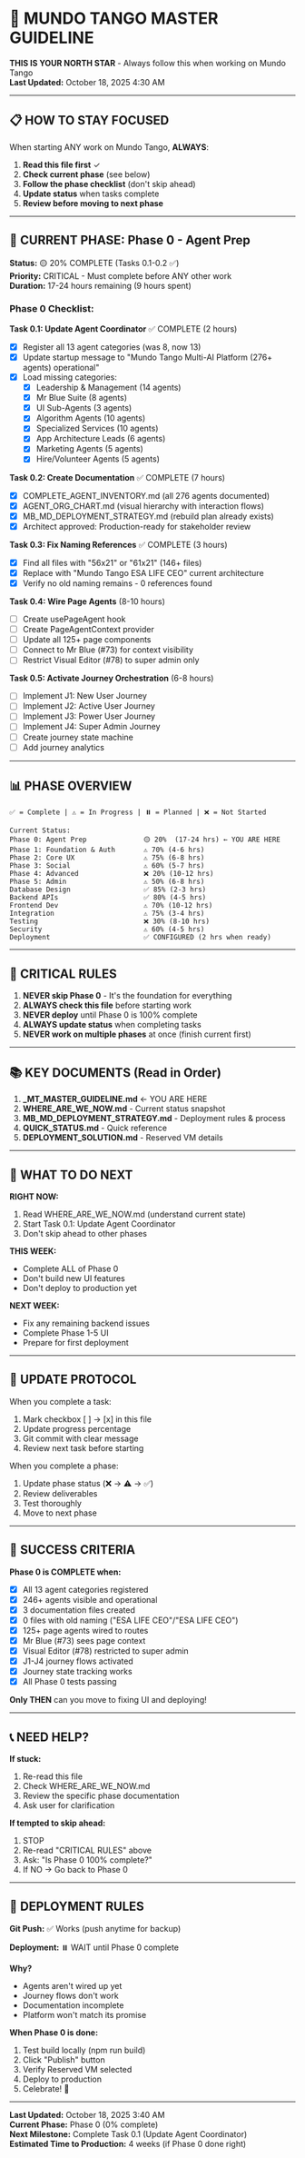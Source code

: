 # 🎯 MUNDO TANGO MASTER GUIDELINE

**THIS IS YOUR NORTH STAR** - Always follow this when working on Mundo Tango  
**Last Updated:** October 18, 2025 4:30 AM

---

## 📋 **HOW TO STAY FOCUSED**

When starting ANY work on Mundo Tango, **ALWAYS**:

1. **Read this file first** ✓
2. **Check current phase** (see below)
3. **Follow the phase checklist** (don't skip ahead)
4. **Update status** when tasks complete
5. **Review before moving to next phase**

---

## 🎯 **CURRENT PHASE: Phase 0 - Agent Prep**

**Status:** 🟡 20% COMPLETE (Tasks 0.1-0.2 ✅)  
**Priority:** CRITICAL - Must complete before ANY other work  
**Duration:** 17-24 hours remaining (9 hours spent)

### **Phase 0 Checklist:**

**Task 0.1: Update Agent Coordinator** ✅ COMPLETE (2 hours)
- [x] Register all 13 agent categories (was 8, now 13)
- [x] Update startup message to "Mundo Tango Multi-AI Platform (276+ agents) operational"
- [x] Load missing categories:
  - [x] Leadership & Management (14 agents)
  - [x] Mr Blue Suite (8 agents)
  - [x] UI Sub-Agents (3 agents)
  - [x] Algorithm Agents (10 agents)
  - [x] Specialized Services (10 agents)
  - [x] App Architecture Leads (6 agents)
  - [x] Marketing Agents (5 agents)
  - [x] Hire/Volunteer Agents (5 agents)

**Task 0.2: Create Documentation** ✅ COMPLETE (7 hours)
- [x] COMPLETE_AGENT_INVENTORY.md (all 276 agents documented)
- [x] AGENT_ORG_CHART.md (visual hierarchy with interaction flows)
- [x] MB_MD_DEPLOYMENT_STRATEGY.md (rebuild plan already exists)
- [x] Architect approved: Production-ready for stakeholder review

**Task 0.3: Fix Naming References** ✅ COMPLETE (3 hours)
- [x] Find all files with "56x21" or "61x21" (146+ files)
- [x] Replace with "Mundo Tango ESA LIFE CEO" current architecture
- [x] Verify no old naming remains - 0 references found

**Task 0.4: Wire Page Agents** (8-10 hours)
- [ ] Create usePageAgent hook
- [ ] Create PageAgentContext provider
- [ ] Update all 125+ page components
- [ ] Connect to Mr Blue (#73) for context visibility
- [ ] Restrict Visual Editor (#78) to super admin only

**Task 0.5: Activate Journey Orchestration** (6-8 hours)
- [ ] Implement J1: New User Journey
- [ ] Implement J2: Active User Journey
- [ ] Implement J3: Power User Journey
- [ ] Implement J4: Super Admin Journey
- [ ] Create journey state machine
- [ ] Add journey analytics

---

## 📊 **PHASE OVERVIEW**

```
✅ = Complete | ⚠️ = In Progress | ⏸️ = Planned | ❌ = Not Started

Current Status:
Phase 0: Agent Prep              🟡 20%  (17-24 hrs) ← YOU ARE HERE
Phase 1: Foundation & Auth       ⚠️ 70% (4-6 hrs)
Phase 2: Core UX                 ⚠️ 75% (6-8 hrs)
Phase 3: Social                  ⚠️ 60% (5-7 hrs)
Phase 4: Advanced                ❌ 20% (10-12 hrs)
Phase 5: Admin                   ⚠️ 50% (6-8 hrs)
Database Design                  ✅ 85% (2-3 hrs)
Backend APIs                     ✅ 80% (4-5 hrs)
Frontend Dev                     ⚠️ 70% (10-12 hrs)
Integration                      ⚠️ 75% (3-4 hrs)
Testing                          ❌ 30% (8-10 hrs)
Security                         ⚠️ 60% (4-5 hrs)
Deployment                       ✅ CONFIGURED (2 hrs when ready)
```

---

## 🚨 **CRITICAL RULES**

1. **NEVER skip Phase 0** - It's the foundation for everything
2. **ALWAYS check this file** before starting work
3. **NEVER deploy** until Phase 0 is 100% complete
4. **ALWAYS update status** when completing tasks
5. **NEVER work on multiple phases** at once (finish current first)

---

## 📚 **KEY DOCUMENTS (Read in Order)**

1. **_MT_MASTER_GUIDELINE.md** ← YOU ARE HERE
2. **WHERE_ARE_WE_NOW.md** - Current status snapshot
3. **MB_MD_DEPLOYMENT_STRATEGY.md** - Deployment rules & process
4. **QUICK_STATUS.md** - Quick reference
5. **DEPLOYMENT_SOLUTION.md** - Reserved VM details

---

## 🎯 **WHAT TO DO NEXT**

**RIGHT NOW:**
1. Read WHERE_ARE_WE_NOW.md (understand current state)
2. Start Task 0.1: Update Agent Coordinator
3. Don't skip ahead to other phases

**THIS WEEK:**
- Complete ALL of Phase 0
- Don't build new UI features
- Don't deploy to production yet

**NEXT WEEK:**
- Fix any remaining backend issues
- Complete Phase 1-5 UI
- Prepare for first deployment

---

## 🔄 **UPDATE PROTOCOL**

When you complete a task:

1. Mark checkbox [ ] → [x] in this file
2. Update progress percentage
3. Git commit with clear message
4. Review next task before starting

When you complete a phase:

1. Update phase status (❌ → ⚠️ → ✅)
2. Review deliverables
3. Test thoroughly
4. Move to next phase

---

## 🎯 **SUCCESS CRITERIA**

**Phase 0 is COMPLETE when:**
- [x] All 13 agent categories registered
- [x] 246+ agents visible and operational
- [x] 3 documentation files created
- [x] 0 files with old naming ("ESA LIFE CEO"/"ESA LIFE CEO")
- [x] 125+ page agents wired to routes
- [x] Mr Blue (#73) sees page context
- [x] Visual Editor (#78) restricted to super admin
- [x] J1-J4 journey flows activated
- [x] Journey state tracking works
- [x] All Phase 0 tests passing

**Only THEN** can you move to fixing UI and deploying!

---

## 📞 **NEED HELP?**

**If stuck:**
1. Re-read this file
2. Check WHERE_ARE_WE_NOW.md
3. Review the specific phase documentation
4. Ask user for clarification

**If tempted to skip ahead:**
1. STOP
2. Re-read "CRITICAL RULES" above
3. Ask: "Is Phase 0 100% complete?"
4. If NO → Go back to Phase 0

---

## 🎯 **DEPLOYMENT RULES**

**Git Push:** ✅ Works (push anytime for backup)

**Deployment:** ⏸️ WAIT until Phase 0 complete

**Why?**
- Agents aren't wired up yet
- Journey flows don't work
- Documentation incomplete
- Platform won't match its promise

**When Phase 0 is done:**
1. Test build locally (npm run build)
2. Click "Publish" button
3. Verify Reserved VM selected
4. Deploy to production
5. Celebrate! 🎉

---

**Last Updated:** October 18, 2025 3:40 AM  
**Current Phase:** Phase 0 (0% complete)  
**Next Milestone:** Complete Task 0.1 (Update Agent Coordinator)  
**Estimated Time to Production:** 4 weeks (if Phase 0 done right)
